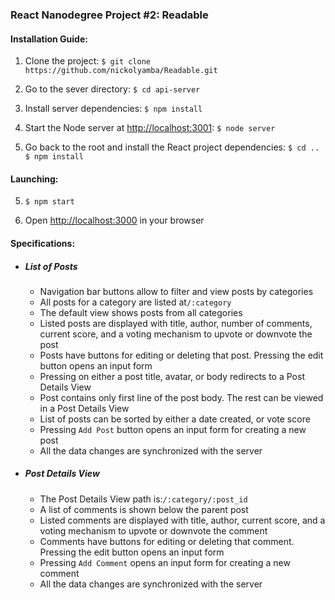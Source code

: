 ### React Nanodegree Project #2: Readable

#### Installation Guide:
1. Clone the project: `$ git clone https://github.com/nickolyamba/Readable.git`

2. Go to the sever directory: `$ cd api-server`

3. Install server dependencies: `$ npm install`

4. Start the Node server at [http://localhost:3001](http://localhost:3001): `$ node server`

4. Go back to the root and install the React project dependencies: `$ cd ..` `$ npm install`


#### Launching:
5. `$ npm start`

6. Open [http://localhost:3000](http://localhost:3000) in your browser


#### Specifications:
* ##### List of Posts
    * Navigation bar buttons allow to filter and view posts by categories
    * All posts for a category are listed at`/:category`
    * The default view shows posts from all categories
    * Listed posts are displayed with title, author, number of comments, current score, and a voting mechanism to upvote or downvote the post 
    * Posts have buttons for editing or deleting that post. Pressing the edit button opens an input form
    * Pressing on either a post title, avatar, or body redirects to a Post Details View
    * Post contains only first line of the post body. The rest can be viewed in a Post Details View
    * List of posts can be sorted by either a date created, or vote score
    * Pressing `Add Post` button opens an input form for creating a new post
    * All the data changes are synchronized with the server

* ##### Post Details View
    * The Post Details View path is:`/:category/:post_id`
    * A list of comments is shown below the parent post
    * Listed comments are displayed with title, author, current score, and a voting mechanism to upvote or downvote the comment 
    * Comments have buttons for editing or deleting that comment. Pressing the edit button opens an input form
    * Pressing `Add Comment` opens an input form for creating a new comment
    * All the data changes are synchronized with the server
      


